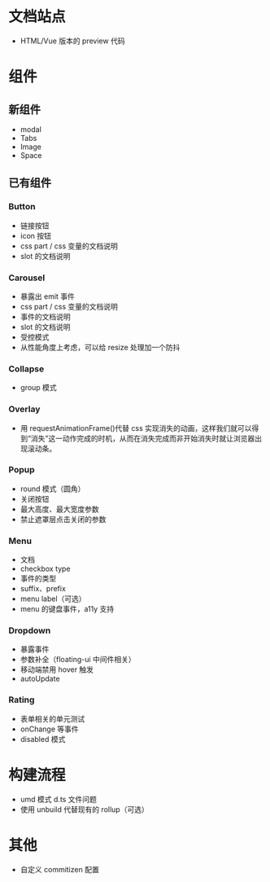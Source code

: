 # 文档站点

- HTML/Vue 版本的 preview 代码

# 组件

## 新组件

- modal
- Tabs
- Image
- Space

## 已有组件

### Button

- 链接按钮
- icon 按钮
- css part / css 变量的文档说明
- slot 的文档说明

### Carousel

- 暴露出 emit 事件
- css part / css 变量的文档说明
- 事件的文档说明
- slot 的文档说明
- 受控模式
- 从性能角度上考虑，可以给 resize 处理加一个防抖

### Collapse

- group 模式

### Overlay

- 用 requestAnimationFrame()代替 css 实现消失的动画，这样我们就可以得到“消失”这一动作完成的时机，从而在消失完成而非开始消失时就让浏览器出现滚动条。

### Popup

- round 模式（圆角）
- 关闭按钮
- 最大高度、最大宽度参数
- 禁止遮罩层点击关闭的参数

### Menu

- 文档
- checkbox type
- 事件的类型
- suffix、prefix
- menu label（可选）
- menu 的键盘事件，a11y 支持

### Dropdown

- 暴露事件
- 参数补全（floating-ui 中间件相关）
- 移动端禁用 hover 触发
- autoUpdate

### Rating

- 表单相关的单元测试
- onChange 等事件
- disabled 模式

# 构建流程

- umd 模式 d.ts 文件问题
- 使用 unbuild 代替现有的 rollup（可选）

# 其他

- 自定义 commitizen 配置
